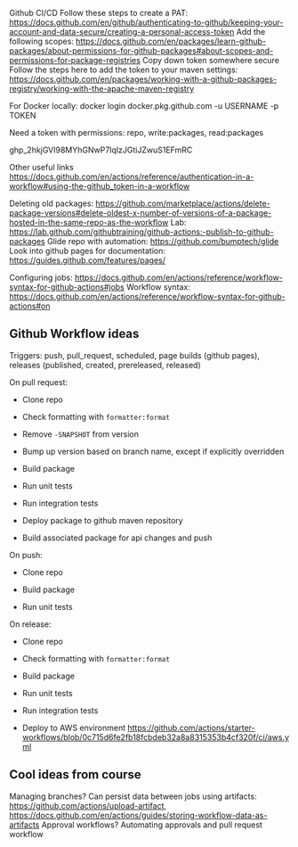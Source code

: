 Github CI/CD
Follow these steps to create a PAT: https://docs.github.com/en/github/authenticating-to-github/keeping-your-account-and-data-secure/creating-a-personal-access-token
Add the following scopes: https://docs.github.com/en/packages/learn-github-packages/about-permissions-for-github-packages#about-scopes-and-permissions-for-package-registries
Copy down token somewhere secure
Follow the steps here to add the token to your maven settings: https://docs.github.com/en/packages/working-with-a-github-packages-registry/working-with-the-apache-maven-registry

For Docker locally:
docker login docker.pkg.github.com -u USERNAME -p TOKEN

Need a token with permissions:
repo, write:packages, read:packages


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

Other useful links
https://docs.github.com/en/actions/reference/authentication-in-a-workflow#using-the-github_token-in-a-workflow


Deleting old packages: https://github.com/marketplace/actions/delete-package-versions#delete-oldest-x-number-of-versions-of-a-package-hosted-in-the-same-repo-as-the-workflow
Lab: https://lab.github.com/githubtraining/github-actions:-publish-to-github-packages
Glide repo with automation: https://github.com/bumptech/glide
Look into github pages for documentation: https://guides.github.com/features/pages/

Configuring jobs: https://docs.github.com/en/actions/reference/workflow-syntax-for-github-actions#jobs
Workflow syntax: https://docs.github.com/en/actions/reference/workflow-syntax-for-github-actions#on

## Github Workflow ideas
Triggers: push, pull_request, scheduled, page builds (github pages), releases (published, created, prereleased, released)

On pull request:
- Clone repo

- Check formatting with `formatter:format`

- Remove `-SNAPSHOT` from version
- Bump up version based on branch name, except if explicitly overridden

- Build package
- Run unit tests

- Run integration tests

- Deploy package to github maven repository
- Build associated package for api changes and push

On push:
- Clone repo

- Build package
- Run unit tests

On release:
- Clone repo

- Check formatting with `formatter:format`

- Build package
- Run unit tests

- Run integration tests

- Deploy to AWS environment
https://github.com/actions/starter-workflows/blob/0c715d6fe2fb18fcbdeb32a8a8315353b4cf320f/ci/aws.yml


## Cool ideas from course
Managing branches?
Can persist data between jobs using artifacts: https://github.com/actions/upload-artifact, https://docs.github.com/en/actions/guides/storing-workflow-data-as-artifacts
Approval workflows? Automating approvals and pull request workflow







